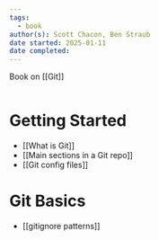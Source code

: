 ```yaml
---
tags:
  - book
author(s): Scott Chacon, Ben Straub
date started: 2025-01-11
date completed:
---
```

Book on [[Git]]
```table-of-contents
```
# Getting Started
- [[What is Git]]
- [[Main sections in a Git repo]]
- [[Git config files]]
# Git Basics
- [[gitignore patterns]]